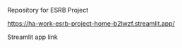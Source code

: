 Repository for ESRB Project

https://ha-work-esrb-project-home-b2lwzf.streamlit.app/

Streamlit app link
